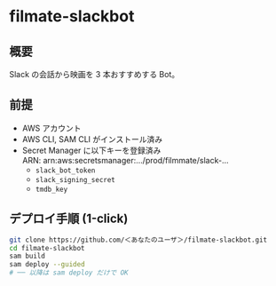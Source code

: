 # filmate-slackbot

## 概要
Slack の会話から映画を 3 本おすすめする Bot。

## 前提
- AWS アカウント
- AWS CLI, SAM CLI がインストール済み
- Secret Manager に以下キーを登録済み  
  ARN: arn:aws:secretsmanager:…/prod/filmmate/slack-…  
  - `slack_bot_token`  
  - `slack_signing_secret`  
  - `tmdb_key`

## デプロイ手順 (1-click)
```bash
git clone https://github.com/＜あなたのユーザ＞/filmate-slackbot.git
cd filmate-slackbot
sam build
sam deploy --guided
# ── 以降は sam deploy だけで OK